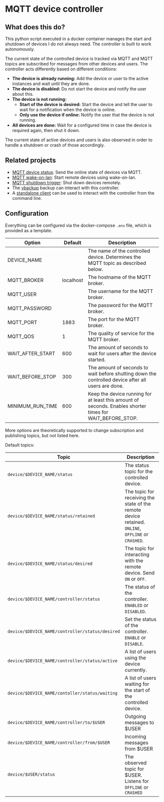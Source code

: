 # MQTT device controller

## What does this do?
This python script executed in a docker container manages the start and shutdown of devices I do not always need. 
The controller is built to work autonomously.

The current state of the controlled device is tracked via MQTT and MQTT topics are subscribed for messages from other devices and users. The controller acts differently based on different conditions:
- **The device is already running:** Add the device or user to the active instances and wait until they are done.
- **The device is disabled:** Do not start the device and notify the user about this.
- **The device is not running:** 
   - **Start of the device is desired:** Start the device and tell the user to wait for a notification when the device is online.
   - **Only use the device if online:** Notify the user that the device is not running.
- **All devices are done:** Wait for a configured time in case the device is required again, then shut it down.

The current state of active devices and users is also observed in order to handle a shutdown or crash of those accordingly.

## Related projects
- [MQTT device status](https://github.com/lunarys/mqtt-device-status): Send the online state of devices via MQTT.
- [MQTT wake-on-lan](https://github.com/lunarys/mqtt-wake-on-lan): Start remote devices using wake-on-lan.
- [MQTT shutdown trigger](https://github.com/lunarys/mqtt-shutdown-trigger): Shut down devices remotely.
- The [vbackup](https://github.com/lunarys/vbackup) backup can interact with this controller.
- A [standalone client](https://github.com/lunarys/mqtt-device-controller-client) can be used to interact with the controller from the command line.

## Configuration
Everything can be configured via the docker-compose `.env` file, which is provided as a template.

| Option   | Default     | Description     |
|---------|-------------|-----------------|
| DEVICE_NAME | | The name of the controlled device. Determines the MQTT topic as described below. |
| MQTT_BROKER | localhost | The hostname of the MQTT broker. |
| MQTT_USER | | The username for the MQTT broker. |
| MQTT_PASSWORD | | The password for the MQTT broker. |
| MQTT_PORT | 1883 | The port for the MQTT broker. |
| MQTT_QOS | 1 | The quality of service for the MQTT broker. |
| WAIT_AFTER_START | 600 | The amount of seconds to wait for users after the device started. |
| WAIT_BEFORE_STOP | 300 | The amount of seconds to wait before shutting down the controlled device after all users are done. |
| MINIMUM_RUN_TIME | 600 | Keep the device running for at least this amount of seconds. Enables shorter times for WAIT_BEFORE_STOP. |

More options are theoretically supported to change subscription and publishing topics, but not listed here.

Default topics:

| Topic | Description |
|-------|-------------|
| `device/$DEVICE_NAME/status` | The status topic for the controlled device. |
| `device/$DEVICE_NAME/status/retained` | The topic for receiving the state of the remote device retained. `ONLINE`, `OFFLINE` or `CRASHED`. |
| `device/$DEVICE_NAME/status/desired` | The topic for interacting with the remote device. Send `ON` or `OFF`. |
| `device/$DEVICE_NAME/controller/status` | The status of the controller. `ENABLED` or `DISABLED`. |
| `device/$DEVICE_NAME/controller/status/desired` | Set the status of the controller. `ENABLE` or `DISABLE`. |
| `device/$DEVICE_NAME/controller/status/active` | A list of users using the device currently. |
| `device/$DEVICE_NAME/contoller/status/waiting` | A list of users waiting for the start of the controlled device. |
| `device/$DEVICE_NAME/controller/to/$USER` | Outgoing messages to $USER |
| `device/$DEVICE_NAME/controller/from/$USER` | Incoming messages from $USER |
| `device/$USER/status` | The observed topic for $USER. Listens for `OFFLINE` or `CRASHED` |

